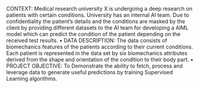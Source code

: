 CONTEXT: Medical research university X is undergoing a deep research on patients with certain conditions. University has an internal AI team.
Due to confidentiality the patient’s details and the conditions are masked by the client by providing different datasets to the AI team for developing a AIML model which can predict the condition of the patient depending on the received test results.
• DATA DESCRIPTION: The data consists of biomechanics features of the patients according to their current conditions. Each patient is represented in the data set by six biomechanics attributes derived from the shape and orientation of the condition to their body part.
• PROJECT OBJECTIVE: To Demonstrate the ability to fetch, process and leverage data to generate useful predictions by training Supervised Learning algorithms.
